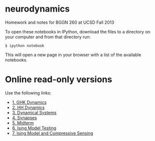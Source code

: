 neurodynamics
=============

Homework and notes for BGGN 260 at UCSD Fall 2013

To open these notebooks in IPython, download the files to a directory on your computer and from that directory run:

    $ ipython notebook

This will open a new page in your browser with a list of the available notebooks.

Online read-only versions
=========================

Use the following links:

* [1. GHK Dynamics](http://nbviewer.ipython.org/urls/raw.github.com/forrestsheldon/neurodynamics/master/week_1_GHK_dynamics.ipynb)
* [2. HH Dynamics](http://nbviewer.ipython.org/urls/raw.github.com/forrestsheldon/neurodynamics/master/week_2_HH_dynamics.ipynb)
* [3. Dynamical Systems](http://nbviewer.ipython.org/urls/raw.github.com/forrestsheldon/neurodynamics/master/week_3_Dynamical_systems.ipynb)
* [4. Synapses](http://nbviewer.ipython.org/urls/raw.github.com/forrestsheldon/neurodynamics/master/week_4_Synapses.ipynb)
* [5. Midterm](http://nbviewer.ipython.org/urls/raw.github.com/forrestsheldon/neurodynamics/master/Midterm_LIF.ipynb)
* [6. Ising Model Testing](http://nbviewer.ipython.org/urls/raw.github.com/forrestsheldon/neurodynamics/master/Ising_Model_Testing.ipynb)
* [7. Ising Model and Compressive Sensing](http://nbviewer.ipython.org/urls/raw.github.com/forrestsheldon/neurodynamics/master/Ising_CS.ipynb)
